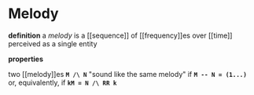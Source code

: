 # Melody

**definition** a _melody_ is a [[sequence]] of [[frequency]]es over [[time]] perceived as a single entity

**properties**

two [[melody]]es **`M /\ N`** "sound like the same melody" if **`M -- N = (1...)`** or, equivalently, if **`kM = N /\ RR k`**
